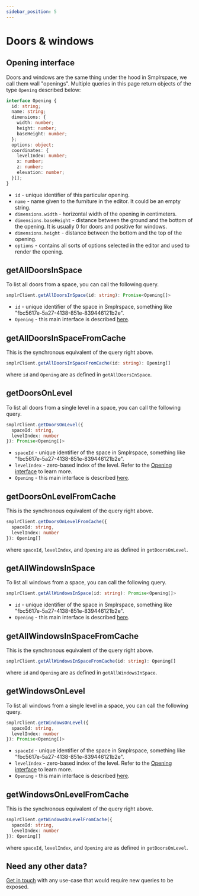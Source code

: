 ```yaml
---
sidebar_position: 5
---
```


# Doors & windows

## Opening interface

Doors and windows are the same thing under the hood in Smplrspace, we call them wall "openings". Multiple queries in this page return objects of the type `Opening` described below:

```ts
interface Opening {
  id: string;
  name: string;
  dimensions: {
    width: number;
    height: number;
    baseHeight: number;
  };
  options: object;
  coordinates: {
    levelIndex: number;
    x: number;
    z: number;
    elevation: number;
  }[];
}
```

- `id` - unique identifier of this particular opening.
- `name` - name given to the furniture in the editor. It could be an empty string.
- `dimensions.width` - horizontal width of the opening in centimeters.
- `dimensions.baseHeight` - distance between the ground and the bottom of the opening. It is usually 0 for doors and positive for windows.
- `dimensions.height` - distance between the bottom and the top of the opening.
- `options` - contains all sorts of options selected in the editor and used to render the opening.

## getAllDoorsInSpace

To list all doors from a space, you can call the following query.

```ts
smplrClient.getAllDoorsInSpace(id: string): Promise<Opening[]>
```

- `id` - unique identifier of the space in Smplrspace, something like "fbc5617e-5a27-4138-851e-839446121b2e".
- `Opening` - this main interface is described [here](#opening-interface).

## getAllDoorsInSpaceFromCache

This is the synchronous equivalent of the query right above.

```ts
smplrClient.getAllDoorsInSpaceFromCache(id: string): Opening[]
```

where `id` and `Opening` are as defined in `getAllDoorsInSpace`.

## getDoorsOnLevel

To list all doors from a single level in a space, you can call the following query.

```ts
smplrClient.getDoorsOnLevel({
  spaceId: string,
  levelIndex: number
}): Promise<Opening[]>
```

- `spaceId` - unique identifier of the space in Smplrspace, something like "fbc5617e-5a27-4138-851e-839446121b2e".
- `levelIndex` - zero-based index of the level. Refer to the [Opening interface](#Opening-interface) to learn more.
- `Opening` - this main interface is described [here](#opening-interface).

## getDoorsOnLevelFromCache

This is the synchronous equivalent of the query right above.

```ts
smplrClient.getDoorsOnLevelFromCache({
  spaceId: string,
  levelIndex: number
}): Opening[]
```

where `spaceId`, `levelIndex`, and `Opening` are as defined in `getDoorsOnLevel`.

## getAllWindowsInSpace

To list all windows from a space, you can call the following query.

```ts
smplrClient.getAllWindowsInSpace(id: string): Promise<Opening[]>
```

- `id` - unique identifier of the space in Smplrspace, something like "fbc5617e-5a27-4138-851e-839446121b2e".
- `Opening` - this main interface is described [here](#opening-interface).

## getAllWindowsInSpaceFromCache

This is the synchronous equivalent of the query right above.

```ts
smplrClient.getAllWindowsInSpaceFromCache(id: string): Opening[]
```

where `id` and `Opening` are as defined in `getAllWindowsInSpace`.

## getWindowsOnLevel

To list all windows from a single level in a space, you can call the following query.

```ts
smplrClient.getWindowsOnLevel({
  spaceId: string,
  levelIndex: number
}): Promise<Opening[]>
```

- `spaceId` - unique identifier of the space in Smplrspace, something like "fbc5617e-5a27-4138-851e-839446121b2e".
- `levelIndex` - zero-based index of the level. Refer to the [Opening interface](#Opening-interface) to learn more.
- `Opening` - this main interface is described [here](#opening-interface).

## getWindowsOnLevelFromCache

This is the synchronous equivalent of the query right above.

```ts
smplrClient.getWindowsOnLevelFromCache({
  spaceId: string,
  levelIndex: number
}): Opening[]
```

where `spaceId`, `levelIndex`, and `Opening` are as defined in `getDoorsOnLevel`.

## Need any other data?

[Get in touch](mailto:support@smplrspace.com) with any use-case that would require new queries to be exposed.
